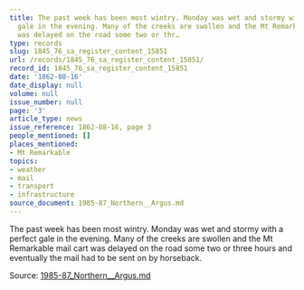 ```yaml
---
title: The past week has been most wintry. Monday was wet and stormy with a perfect
  gale in the evening. Many of the creeks are swollen and the Mt Remarkable mail cart
  was delayed on the road some two or thr…
type: records
slug: 1845_76_sa_register_content_15851
url: /records/1845_76_sa_register_content_15851/
record_id: 1845_76_sa_register_content_15851
date: '1862-08-16'
date_display: null
volume: null
issue_number: null
page: '3'
article_type: news
issue_reference: 1862-08-16, page 3
people_mentioned: []
places_mentioned:
- Mt Remarkable
topics:
- weather
- mail
- transport
- infrastructure
source_document: 1985-87_Northern__Argus.md
---
```


The past week has been most wintry.  Monday was wet and stormy with a perfect gale in the evening.  Many of the creeks are swollen and the Mt Remarkable mail cart was delayed on the road some two or three hours and eventually the mail had to be sent on by horseback.

Source: [1985-87_Northern__Argus.md](/downloads/markdown/1985-87_Northern__Argus.md)
